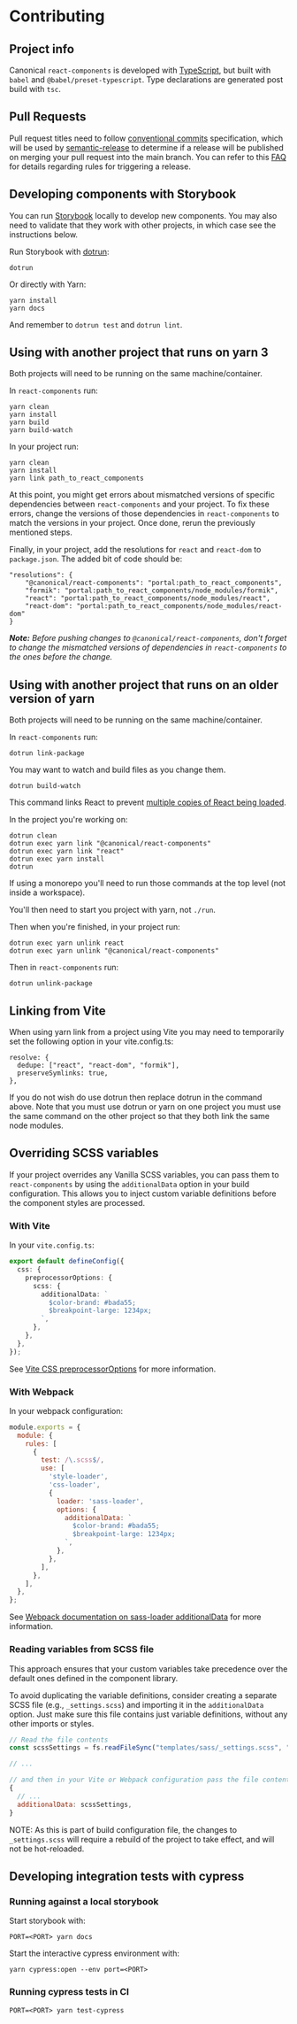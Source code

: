 # Contributing

## Project info

Canonical `react-components` is developed with [TypeScript](https://www.typescriptlang.org/), but built with `babel` and `@babel/preset-typescript`. Type declarations are generated post build with `tsc`.

## Pull Requests

Pull request titles need to follow [conventional commits](https://www.conventionalcommits.org) specification, which will be used by [semantic-release](https://github.com/semantic-release/semantic-release) to determine if a release will be published on merging your pull request into the main branch. You can refer to this [FAQ](https://semantic-release.gitbook.io/semantic-release/support/faq#how-can-i-change-the-type-of-commits-that-trigger-a-release) for details regarding rules for triggering a release.

## Developing components with Storybook

You can run [Storybook](https://storybook.js.org/) locally to develop new components. You may also need to validate that they work with other projects, in which case see the instructions below.

Run Storybook with [dotrun](https://github.com/canonical/dotrun):

```shell
dotrun
```

Or directly with Yarn:

```shell
yarn install
yarn docs
```

And remember to `dotrun test` and `dotrun lint`.

## Using with another project that runs on yarn 3

Both projects will need to be running on the same machine/container.

In `react-components` run:

```shell
yarn clean
yarn install
yarn build
yarn build-watch
```

In your project run:

```shell
yarn clean
yarn install
yarn link path_to_react_components
```

At this point, you might get errors about mismatched versions of specific dependencies between `react-components` and your project. To fix these errors, change the versions of those dependencies in `react-components` to match the versions in your project. Once done, rerun the previously mentioned steps.

Finally, in your project, add the resolutions for `react` and `react-dom` to `package.json`. The added bit of code should be:

```
"resolutions": {
    "@canonical/react-components": "portal:path_to_react_components",
    "formik": "portal:path_to_react_components/node_modules/formik",
    "react": "portal:path_to_react_components/node_modules/react",
    "react-dom": "portal:path_to_react_components/node_modules/react-dom"
}
```

_**Note:** Before pushing changes to `@canonical/react-components`, don't forget to change the mismatched versions of dependencies in `react-components` to the ones before the change._

## Using with another project that runs on an older version of yarn

Both projects will need to be running on the same machine/container.

In `react-components` run:

```shell
dotrun link-package
```

You may want to watch and build files as you change them.

```shell
dotrun build-watch
```

This command links React to prevent [multiple copies of React being loaded](https://reactjs.org/warnings/invalid-hook-call-warning.html#duplicate-react).

In the project you're working on:

```shell
dotrun clean
dotrun exec yarn link "@canonical/react-components"
dotrun exec yarn link "react"
dotrun exec yarn install
dotrun
```

If using a monorepo you'll need to run those commands at the top level (not inside a workspace).

You'll then need to start you project with yarn, not `./run`.

Then when you're finished, in your project run:

```shell
dotrun exec yarn unlink react
dotrun exec yarn unlink "@canonical/react-components"
```

Then in `react-components` run:

```shell
dotrun unlink-package
```

## Linking from Vite

When using yarn link from a project using Vite you may need to temporarily set the following
option in your vite.config.ts:

```
resolve: {
  dedupe: ["react", "react-dom", "formik"],
  preserveSymlinks: true,
},
```

If you do not wish do use dotrun then replace dotrun in the command above. Note that you must use dotrun or yarn on one project you must use the same command on the other project so that they both link the same node modules.




## Overriding SCSS variables

If your project overrides any Vanilla SCSS variables, you can pass them to `react-components` by using the `additionalData` option in your build configuration. This allows you to inject custom variable definitions before the component styles are processed.

### With Vite

In your `vite.config.ts`:

```typescript
export default defineConfig({
  css: {
    preprocessorOptions: {
      scss: {
        additionalData: `
          $color-brand: #bada55;
          $breakpoint-large: 1234px;
        `,
      },
    },
  },
});
```

See [Vite CSS preprocessorOptions](https://vite.dev/config/shared-options.html#css-preprocessoroptions-extension-additionaldata) for more information.

### With Webpack

In your webpack configuration:

```javascript
module.exports = {
  module: {
    rules: [
      {
        test: /\.scss$/,
        use: [
          'style-loader',
          'css-loader',
          {
            loader: 'sass-loader',
            options: {
              additionalData: `
                $color-brand: #bada55;
                $breakpoint-large: 1234px;
              `,
            },
          },
        ],
      },
    ],
  },
};
```

See [Webpack documentation on sass-loader additionalData](https://webpack.js.org/loaders/sass-loader/#additionaldata) for more information.

### Reading variables from SCSS file

This approach ensures that your custom variables take precedence over the default ones defined in the component library.

To avoid duplicating the variable definitions, consider creating a separate SCSS file (e.g., `_settings.scss`) and importing it in the `additionalData` option. Just make sure this file contains just variable definitions, without any other imports or styles.

```js
// Read the file contents
const scssSettings = fs.readFileSync("templates/sass/_settings.scss", "utf-8").trim();

// ...

// and then in your Vite or Webpack configuration pass the file contents instead:
{
  // ...
  additionalData: scssSettings,
}
```

NOTE: As this is part of build configuration file, the changes to `_settings.scss` will require a rebuild of the project to take effect, and will not be hot-reloaded.


## Developing integration tests with cypress

### Running against a local storybook

Start storybook with:

```shell
PORT=<PORT> yarn docs
```

Start the interactive cypress environment with:

```
yarn cypress:open --env port=<PORT>
```

### Running cypress tests in CI

```shell
PORT=<PORT> yarn test-cypress
```
